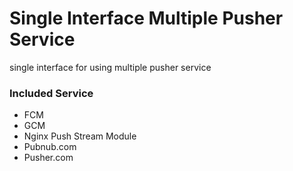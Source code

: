 # Single Interface Multiple Pusher Service

single interface for using multiple pusher service

### Included Service

- FCM
- GCM
- Nginx Push Stream Module
- Pubnub.com
- Pusher.com